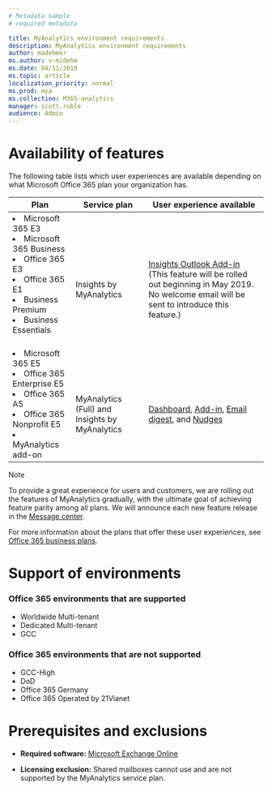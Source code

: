 ```yaml
---
# Metadata Sample
# required metadata

title: MyAnalytics environment requirements
description: MyAnalytics environment requirements
author: madehmer
ms.author: v-midehm
ms.date: 04/11/2019
ms.topic: article
localization_priority: normal 
ms.prod: mya
ms.collection: M365-analytics
manager: scott.ruble
audience: Admin
---
```


# Availability of features

The following table lists which user experiences are available depending on what Microsoft Office 365 plan your organization has.

| Plan | Service plan | User experience available |
| ----- | ----- |----- |
| <li>Microsoft 365 E3    <li>Microsoft 365 Business     <li>Office 365 E3     <li>Office 365 E1     <li>Business Premium     <li>Business Essentials    <br> <br> | <br> <br> Insights by MyAnalytics| <br> <br>[Insights Outlook Add-in](../use/add-in.md)   (This feature will be rolled out beginning in May 2019. No welcome email will be sent to introduce this feature.) |
|<li>Microsoft 365 E5     <li>Office 365 Enterprise E5     <li>Office 365 A5     <li>Office 365 Nonprofit E5      <li>MyAnalytics add-on | <br> <br> MyAnalytics (Full) and Insights by MyAnalytics | <br> <br> [Dashboard](../use/dashboard-2.md), [Add-in](../use/add-in.md), [Email digest](../use/email-digest-2.md), and [Nudges](../use/mya-notifications.md) |

> [!Note]
> To provide a great experience for users and customers, we are rolling out the features of MyAnalytics gradually, with the ultimate goal of achieving feature parity among all plans. We will announce each new feature release in the [Message center](https://docs.microsoft.com/en-us/office365/admin/manage/message-center?view=o365-worldwide).

For more information about the plans that offer these user experiences, see [Office 365 business plans](https://products.office.com/en-us/business/compare-more-office-365-for-business-plans).

# Support of environments

### Office 365 environments that are supported

* Worldwide Multi-tenant
* Dedicated Multi-tenant
* GCC

### Office 365 environments that are not supported

* GCC-High
* DoD
* Office 365 Germany
* Office 365 Operated by 21Vianet

# Prerequisites and exclusions

* **Required software:** [Microsoft Exchange Online](https://docs.microsoft.com/en-us/office365/servicedescriptions/exchange-online-service-description/exchange-online-service-description)

* **Licensing exclusion:** Shared mailboxes cannot use and are not supported by the MyAnalytics service plan.